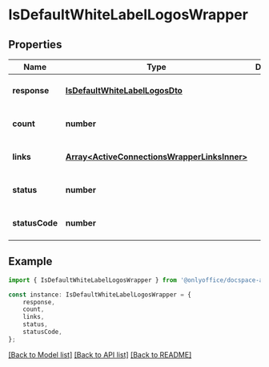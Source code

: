 # IsDefaultWhiteLabelLogosWrapper


## Properties

Name | Type | Description | Notes
------------ | ------------- | ------------- | -------------
**response** | [**IsDefaultWhiteLabelLogosDto**](IsDefaultWhiteLabelLogosDto.md) |  | [optional] [default to undefined]
**count** | **number** |  | [optional] [default to undefined]
**links** | [**Array&lt;ActiveConnectionsWrapperLinksInner&gt;**](ActiveConnectionsWrapperLinksInner.md) |  | [optional] [default to undefined]
**status** | **number** |  | [optional] [default to undefined]
**statusCode** | **number** |  | [optional] [default to undefined]

## Example

```typescript
import { IsDefaultWhiteLabelLogosWrapper } from '@onlyoffice/docspace-api-typescript';

const instance: IsDefaultWhiteLabelLogosWrapper = {
    response,
    count,
    links,
    status,
    statusCode,
};
```

[[Back to Model list]](../README.md#documentation-for-models) [[Back to API list]](../README.md#documentation-for-api-endpoints) [[Back to README]](../README.md)
